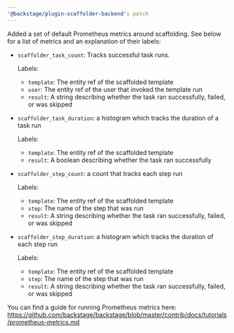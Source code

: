 ```yaml
---
'@backstage/plugin-scaffolder-backend': patch
---
```


Added a set of default Prometheus metrics around scaffolding. See below for a list of metrics and an explanation of their labels:

- `scaffolder_task_count`: Tracks successful task runs.

  Labels:

  - `template`: The entity ref of the scaffolded template
  - `user`: The entity ref of the user that invoked the template run
  - `result`: A string describing whether the task ran successfully, failed, or was skipped

- `scaffolder_task_duration`: a histogram which tracks the duration of a task run

  Labels:

  - `template`: The entity ref of the scaffolded template
  - `result`: A boolean describing whether the task ran successfully

- `scaffolder_step_count`: a count that tracks each step run

  Labels:

  - `template`: The entity ref of the scaffolded template
  - `step`: The name of the step that was run
  - `result`: A string describing whether the task ran successfully, failed, or was skipped

- `scaffolder_step_duration`: a histogram which tracks the duration of each step run

  Labels:

  - `template`: The entity ref of the scaffolded template
  - `step`: The name of the step that was run
  - `result`: A string describing whether the task ran successfully, failed, or was skipped

You can find a guide for running Prometheus metrics here: https://github.com/backstage/backstage/blob/master/contrib/docs/tutorials/prometheus-metrics.md
